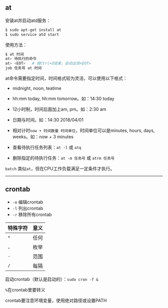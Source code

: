 ## at

安装at并启动atd服务：

``` Bash
$ sudo apt-get install at
$ sudo service atd start
```

使用方法：

``` Bash
$ at 时间
at> 待执行的命令
at> <EOT>   # 按Ctrl+d结束，自动出现<EOT>
job 任务号 at 时间
```

at命令需要指定时间，时间格式较为灵活，可以使用以下格式：

* midnight, noon, teatime
* hh:mm today, hh:mm tomorrow。如：14:30 today
* 12小时制，时间后面加上am, pm。如：2:30 am
* 日期与时间。如：14:30 2018/04/01
* 相对计时`now + 时间数量 时间单位`，时间单位可以是minutes, hours, days, weeks。如：now + 3 minutes

* 查看待执行任务列表：`at -l` 或 `atq`
* 删除指定的待执行任务：`at -m 任务号` 或 `atrm 任务号`

`batch` 类似`at`，但在CPU工作负载满足一定条件才执行。

-----

## crontab

* `-e` 编辑crontab
* `-l` 列出crontab
* `-r` 移除所有crontab

|特殊字符|意义|
|---|---|
|`*`|任何|
|`,`|枚举|
|`-`|范围|
|`/`|每隔|

启动crontab（默认是启动的）：`sudo cron -f &`

`%`在crontab里要转义

crontab要注意环境变量，使用绝对路径或设置PATH
